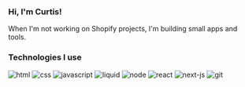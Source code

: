 <h3>Hi, I'm Curtis!</h3>

<p>When I'm not working on Shopify projects, I'm building small apps and tools.</p>

<h3>Technologies I use</h3>
<p>
  <img alt="html" src="https://img.shields.io/badge/HTML-068fff" />
  <img alt="css" src="https://img.shields.io/badge/CSS-068fff" />
  <img alt="javascript" src="https://img.shields.io/badge/JavaScript-068fff" />
  <img alt="liquid" src="https://img.shields.io/badge/Liquid-068fff" />
  <img alt="node" src="https://img.shields.io/badge/Node-068fff" />
  <img alt="react" src="https://img.shields.io/badge/React-068fff" />
  <img alt="next-js" src="https://img.shields.io/badge/Next.js-068fff" />
  <img alt="git" src="https://img.shields.io/badge/Git-068fff" />
</p>
